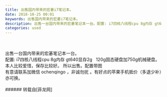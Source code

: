 ```yaml
---
title: 出售国内带来的宏碁i7笔记本。
date: 2018-10-25 00:01
keywords: 出售国内带来的宏碁i7笔记本。
description: 出售一台国内带来的宏碁笔记本一台。配置: i7四核八线程cpu 8g内存 gt640显存2g   120g固态硬盘加750g机械硬盘。 本人比较爱惜，保存比较好。 所以出售。配置带图有意请联系加微信 ochenqingo ，非诚勿扰 。有好点的苹果手机抵价（多退少补）亦可换。
categories: used
---
```

<td class="t_f" id="postmessage_2158854">

<br/>
<br/>
出售一台国内带来的宏碁笔记本一台。<br/>
配置: i7四核八线程cpu 8g内存 gt640显存2g   120g固态硬盘加750g机械硬盘。 本人比较爱惜，保存比较好。 所以出售。配置带图<br/>
有意请联系加微信 ochenqingo ，非诚勿扰 。有好点的苹果手机抵价（多退少补）亦可换。<br/>
<br/>
<img alt="" border="0" class="zoom" data-cf-modified-6a27a21e533c0fa7433da061-="" file="http://www.flw.ph/data/appbyme/upload/image/201810/25/leFPKFXmOAHh.jpg" id="aimg_S7Jvg" lazyloadthumb="1" onclick="" onmouseover="" src="http://www.flw.ph/data/appbyme/upload/image/201810/25/leFPKFXmOAHh.jpg"/><br/>
<img alt="" border="0" class="zoom" data-cf-modified-6a27a21e533c0fa7433da061-="" file="http://www.flw.ph/data/appbyme/upload/image/201810/25/KS7cM8NdAmbH.jpg" id="aimg_C785p" lazyloadthumb="1" onclick="" onmouseover="" src="http://www.flw.ph/data/appbyme/upload/image/201810/25/KS7cM8NdAmbH.jpg"/><br/>
<img alt="" border="0" class="zoom" data-cf-modified-6a27a21e533c0fa7433da061-="" file="http://www.flw.ph/data/appbyme/upload/image/201810/25/3rghOwOlOVu7.jpg" id="aimg_fFEfp" lazyloadthumb="1" onclick="" onmouseover="" src="http://www.flw.ph/data/appbyme/upload/image/201810/25/3rghOwOlOVu7.jpg"/><br/>
<img alt="" border="0" class="zoom" data-cf-modified-6a27a21e533c0fa7433da061-="" file="http://www.flw.ph/data/appbyme/upload/image/201810/25/a3VNMTu8phmq.jpg" id="aimg_DqMOm" lazyloadthumb="1" onclick="" onmouseover="" src="http://www.flw.ph/data/appbyme/upload/image/201810/25/a3VNMTu8phmq.jpg"/><br/>
</td>
###### 转载自[菲龙网]